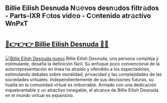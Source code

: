 ## Billie Eilish  Desnuda N𝚞𝚎vos desn𝚞dos filtr𝚊dos - Parts-IXR F𝚘tos vid𝚎o - C𝚘ntenido atr𝚊ctivo WnPxT

# <h2><a href="http://mbaxxra.tromn.icu/?c=Billie+Eilish++Desnuda">🔗👉👉👉 Billie Eilish  Desnuda 🔗🔗</a></h2>

[![Billie Eilish  Desnuda nuevo](https://i.imgur.com/pEAQMta.gif)](http://mbaxxra.tromn.icu/?c=Billie+Eilish++Desnuda)
Billie Eilish  Desnuda, una persona compleja y estimulante, desafía la definición fácil. Su enfoque poco convencional de la autorrepresentación en línea ha atraído y ofendido a los espectadores, estimulando debates sobre moralidad, privacidad y las complejidades de las sociedades virtuales. Independientemente de sus decisiones futuras, su huella en la comunidad virtual es imborrable. Armado con una dedicación inquebrantable y un atractivo innegable, el alcance de Billie Eilish  Desnuda en el mundo virtual es expansivo.

